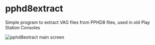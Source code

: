 # pphd8extract
Simple program to extract VAG files from PPHD8 files, used in old Play Station Consoles

![pphd8extract main screen](https://github.com/LDiazN/pphd8extract/assets/41093870/ff4f4640-58ad-46b5-b5bb-4c698da996b8)

